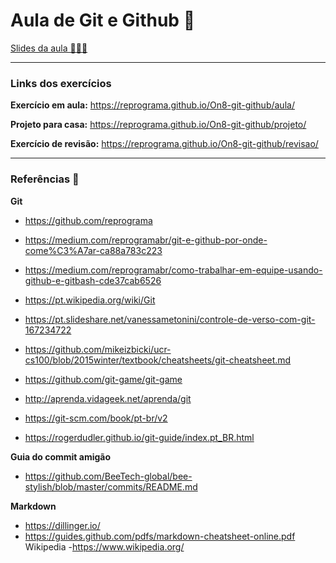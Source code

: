 # Aula de Git e Github 💜

<a href="https://docs.google.com/presentation/d/1AJ8SDVMLadDap6Un_Gc-9Zh2BQewPltZg1Mh_v2crqM/edit?usp=sharing" target="_blank">
  Slides da aula 👩🏻‍🏫
</a>

---

### Links dos exercícios

**Exercício em aula:** https://reprograma.github.io/On8-git-github/aula/

**Projeto para casa:** https://reprograma.github.io/On8-git-github/projeto/

**Exercício de revisão:** https://reprograma.github.io/On8-git-github/revisao/

---

### Referências 🔗

**Git**

- https://github.com/reprograma
- https://medium.com/reprogramabr/git-e-github-por-onde-come%C3%A7ar-ca88a783c223
- https://medium.com/reprogramabr/como-trabalhar-em-equipe-usando-github-e-gitbash-cde37cab6526

- https://pt.wikipedia.org/wiki/Git
- https://pt.slideshare.net/vanessametonini/controle-de-verso-com-git-167234722
- https://github.com/mikeizbicki/ucr-cs100/blob/2015winter/textbook/cheatsheets/git-cheatsheet.md
- https://github.com/git-game/git-game
- http://aprenda.vidageek.net/aprenda/git
- https://git-scm.com/book/pt-br/v2
- https://rogerdudler.github.io/git-guide/index.pt_BR.html

**Guia do commit amigão**

- https://github.com/BeeTech-global/bee-stylish/blob/master/commits/README.md

**Markdown**

- https://dillinger.io/
- https://guides.github.com/pdfs/markdown-cheatsheet-online.pdf
Wikipedia
-https://www.wikipedia.org/
